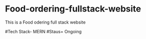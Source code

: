 # Food-ordering-fullstack-website
This is a Food odering full stack website

#Tech Stack- MERN
#Staus= Ongoing
